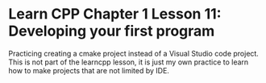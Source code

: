 # Learn CPP Chapter 1 Lesson 11: Developing your first program

Practicing creating a cmake project instead of a Visual Studio code project. This is not part of the learncpp lesson, it is just my own practice to learn how to make projects that are not limited by IDE. 